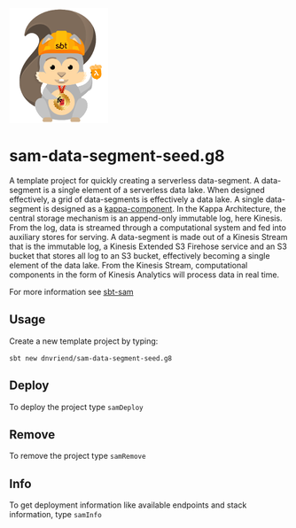 ![Logo image](img/sbtscalasamlogo_small.png)

# sam-data-segment-seed.g8
A template project for quickly creating a serverless data-segment. A data-segment is a single element of a 
serverless data lake. When designed effectively, a grid of data-segments is effectively a data lake. A single data-segment
is designed as a [kappa-component](http://milinda.pathirage.org/kappa-architecture.com/). 
In the Kappa Architecture, the central storage mechanism is an append-only immutable log, here Kinesis. From the log, 
data is streamed through a computational system and fed into auxiliary stores for serving. A data-segment is made out
of a Kinesis Stream that is the immutable log, a Kinesis Extended S3 Firehose service and an S3 bucket that stores all 
log to an S3 bucket, effectively becoming a single element of the data lake. From the Kinesis Stream, computational 
components in the form of Kinesis Analytics will process data in real time.    

For more information see [sbt-sam](https://github.com/dnvriend/sbt-sam)

## Usage
Create a new template project by typing:

```
sbt new dnvriend/sam-data-segment-seed.g8
```

## Deploy
To deploy the project type `samDeploy`

## Remove
To remove the project type `samRemove`

## Info
To get deployment information like available endpoints and stack information, type `samInfo`


